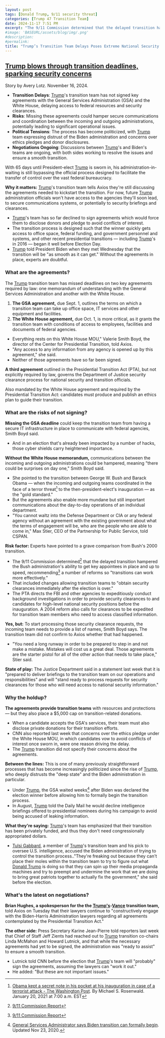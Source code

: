 ```yaml
---
layout: post
tags: [Donald Trump, 9/11 security threat]
categories: [Trump 47 Transition Team]
date: 2024-11-17 7:51 PM
excerpt: "The 9/11 Commission determined that the delayed transition hampered the Bush administration's ability to get key appointees in place and up to speed, recommending a number of reforms so ‟transitions can work more effectively.”"
#image: 'BASEURL/assets/blog/img/.png'
#description:
#permalink:
title: "Trump’s Transition Team Delays Poses Extreme National Security Risk/Threat"
---
```



## [Trump blows through transition deadlines, sparking security concerns](https://www.axios.com/2024/11/14/trump-transition-delays-national-security-risks?)

Story by Avery Lotz. November 16, 2024.

- **Transition Delays**: [Trump](https://x.com/realdonaldtrump)'s transition team has not signed key agreements with the General Services Administration (GSA) and the White House, delaying access to federal resources and security clearances.
- **Risks**: Missing these agreements could hamper secure communications and coordination between the incoming and outgoing administrations, potentially leading to significant operational issues.
- **Political Tensions**: The process has become politicized, with [Trump](https://x.com/realdonaldtrump) team expressing distrust of the Biden administration and concerns over ethics pledges and donor disclosures.
- **Negotiations Ongoing**: Discussions between [Trump](https://x.com/realdonaldtrump)'s and Biden's teams are ongoing, with both sides working to resolve the issues and ensure a smooth transition.

With 65 days until President-elect [Trump](https://x.com/realdonaldtrump) is sworn in, his administration-in-waiting is still bypassing the official process designed to facilitate the transfer of control over the vast federal bureaucracy.

**Why it matters:** [Trump](https://x.com/realdonaldtrump)'s transition team tells Axios they're still discussing the agreements needed to kickstart the transition. For now, future [Trump](https://x.com/realdonaldtrump) administration officials won't have access to the agencies they'll soon lead, to secure communications systems, or potentially to security briefings and clearances.

- [Trump](https://x.com/realdonaldtrump)'s team has so far declined to sign agreements which would force them to disclose donors and pledge to avoid conflicts of interest.
- The transition process is designed such that the winner quickly gets access to office space, federal funding, and government personnel and systems, and other recent presidential transitions — including [Trump](https://x.com/realdonaldtrump)'s in 2016 — began it well before Election Day.
- [Trump](https://x.com/realdonaldtrump) told President Biden when they met Wednesday that the transition will be "as smooth as it can get." Without the agreements in place, experts are doubtful.

### What are the agreements?

The [Trump](https://x.com/realdonaldtrump) transition team has missed deadlines on two key agreements required by law: one memorandum of understanding with the General Services Administration and another with the White House. 

1. **The GSA agreement,** due Sept. 1, outlines the terms on which a transition team can take up office space, IT services and other equipment and facilities.
2. **The White House agreement,** due Oct. 1, is more critical, as it grants the transition team with conditions of access to employees, facilities and documents of federal agencies.

- Everything rests on this White House MOU," Valerie Smith Boyd, the director of the Center for Presidential Transition, told Axios.
- "Any access to any information from any agency is opened up by this agreement," she said.
- Neither of those agreements have so far been signed.

**A third agreement** outlined in the Presidential Transition Act (PTA), but not explicitly required by law, governs the Department of Justice security clearance process for national security and transition officials.

Also mandated by the White House agreement and required by the Presidential Transition Act: candidates must produce and publish an ethics plan to guide their transition.

### What are the risks of not signing?

**Missing the GSA deadline** could keep the transition team from having a secure IT infrastructure in place to communicate with federal agencies, Smith Boyd said.

- And in an election that's already been impacted by a number of hacks, those cyber shields carry heightened importance.

**Without the White House memorandum,** communications between the incoming and outgoing administrations could be hampered, meaning "there could be surprises on day one," Smith Boyd said.

- She pointed to the transition between George W. Bush and Barack Obama — when the incoming and outgoing teams coordinated in the face of a terror threat[^341] to the then-president-elect's inauguration — as the "gold standard."
- But the agreements also enable more mundane but still important communications about the day-to-day operations of an individual department.
- "You cannot waltz into the Defense Department or CIA or any federal agency without an agreement with the existing government about what the terms of engagement will be, who are the people who are able to come in," Max Stier, CEO of the Partnership for Public Service, told CSPAN.

[^341]: [Obama kept a secret note in his pocket at his inauguration in case of a terrorist attack - The Washington Post](https://www.washingtonpost.com/history/2021/01/20/obama-inauguration-terrorist-threat-note/). By Michael S. Rosenwald. January 20, 2021 at 7:00 a.m. EST


**Risk factor:** Experts have pointed to a grave comparison from Bush's 2000 transition.

- The 9/11 Commission determined[^381] that the delayed transition hampered the Bush administration's ability to get key appointees in place and up to speed, recommending[^381] a number of reforms so "transitions can work more effectively."
- That included changes allowing transition teams to "obtain security clearances immediately after the election is over."
- The PTA directs the FBI and other agencies to expeditiously conduct background investigations in order to provide security clearances to and candidates for high-level national security positions before the inauguration. A 2004 reform also calls for clearances to be expedited for transition team members who need to access classified information.

[^381]: [9/11 Commission Report](https://govinfo.library.unt.edu/911/report/911Report.pdf)

**Yes, but:** To start processing those security clearance requests, the incoming team needs to provide a list of names, Smith Boyd says. The transition team did not confirm to Axios whether that had happened.

- "You need a long runway in order to be prepared to step in and not make a mistake. Mistakes will cost us a great deal. Those agreements are the starter pistol for all of the other action that needs to take place," Stier said. 

**State of play:** The Justice Department said in a statement last week that it is "prepared to deliver briefings to the transition team on our operations and responsibilities" and will "stand ready to process requests for security clearances for those who will need access to national security information."

### Why the holdup?

**The agreements provide transition teams** with resources and protections — but they also place a $5,000 cap on transition-related donations.

- When a candidate accepts the GSA's services, their team must also disclose private donations for their transition efforts.
- CNN also reported last week that concerns over the ethics pledge under the White House MOU, in which candidates vow to avoid conflicts of interest once sworn in, were one reason driving the delay.
- The [Trump](https://x.com/realdonaldtrump) transition did not specify their concerns about the agreements.

**Between the lines:** This is one of many previously straightforward processes that has become increasingly politicized since the rise of [Trump](https://x.com/realdonaldtrump), who deeply distrusts the "deep state" and the Biden administration in particular.

- Under [Trump](https://x.com/realdonaldtrump), the GSA waited weeks[^431] after Biden was declared the election winner before allowing him to formally begin the transition process.
- In August, [Trump](https://x.com/realdonaldtrump) told the Daily Mail he would decline intelligence briefings offered to presidential nominees during his campaign to avoid being accused of leaking information.

[^431]: [General Services Administrator says Biden transition can formally begin](https://www.axios.com/2020/11/23/gsa-biden-transition). Updated Nov 23, 2020.

**What they're saying:** [Trump](https://x.com/realdonaldtrump)'s team has emphasized that their transition has been privately funded, and thus they don't need congressionally appropriated dollars.

- [Tulsi Gabbard](https://x.com/tulsigabbard), a member of [Trump](https://x.com/realdonaldtrump)'s transition team and his pick to oversee U.S. intelligence, accused the Biden administration of trying to control the transition process.."They're freaking out because they can't place their moles within the transition team to try to figure out what [Donald Trump](https://x.com/realdonaldtrump) is doing so that they can spin up their media propaganda machines and try to preempt and undermine the work that we are doing to bring great patriots together to actually fix the government," she said before the election.

### What's the latest on negotiations?

**Brian Hughes, a spokesperson for the the [Trump's](https://x.com/realdonaldtrump)-[Vance](https://twitter.com/JDVance) transition team,** told Axios on Tuesday that their lawyers continue to "constructively engage with the Biden-Harris Administration lawyers regarding all agreements contemplated by the Presidential Transition Act."

**The other side:** Press Secretary Karine Jean-Pierre told reporters last week that Chief of Staff Jeff Zients had reached out to [Trump](https://x.com/realdonaldtrump) transition co-chairs Linda McMahon and Howard Lutnick, and that while the necessary agreements had yet to be signed, the administration was "ready to assist" to ensure a smooth transition.

- Lutnick told CNN before the election that [Trump](https://x.com/realdonaldtrump)'s team will "probably" sign the agreements, assuming the lawyers can "work it out."
- He added: "But these are not important issues."
